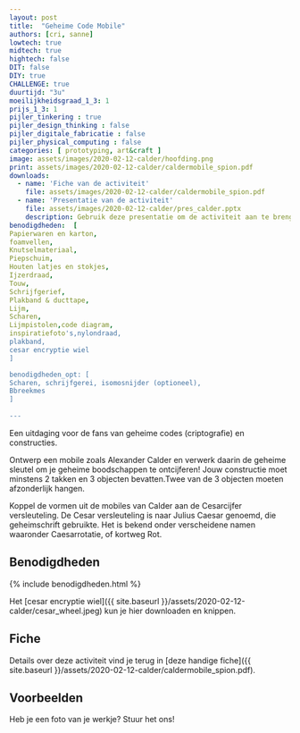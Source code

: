 ```yaml
---
layout: post
title:  "Geheime Code Mobile"
authors: [cri, sanne] 
lowtech: true
midtech: true
hightech: false
DIT: false
DIY: true
CHALLENGE: true
duurtijd: "3u"
moeilijkheidsgraad_1_3: 1
prijs_1_3: 1
pijler_tinkering : true
pijler_design_thinking : false
pijler_digitale_fabricatie : false
pijler_physical_computing : false
categories: [ prototyping, art&craft ]
image: assets/images/2020-02-12-calder/hoofding.png
print: assets/images/2020-02-12-calder/caldermobile_spion.pdf
downloads:
  - name: 'Fiche van de activiteit'
    file: assets/images/2020-02-12-calder/caldermobile_spion.pdf
  - name: 'Presentatie van de activiteit' 
    file: assets/images/2020-02-12-calder/pres_calder.pptx
    description: Gebruik deze presentatie om de activiteit aan te brengen
benodigdheden:  [
Papierwaren en karton,
foamvellen,
Knutselmateriaal,
Piepschuim,
Houten latjes en stokjes,
Ijzerdraad,
Touw,
Schrijfgerief,
Plakband & ducttape,
Lijm,
Scharen,
Lijmpistolen,code diagram,
inspiratiefoto's,nylondraad,
plakband,
cesar encryptie wiel
]

benodigdheden_opt: [
Scharen, schrijfgerei, isomosnijder (optioneel),
Bbreekmes
]
    
---
```

Een uitdaging voor de fans van geheime codes (criptografie) en constructies.

Ontwerp een mobile zoals Alexander Calder en verwerk daarin de geheime sleutel om je geheime boodschappen te ontcijferen! Jouw constructie moet minstens 2 takken en 3 objecten bevatten.Twee van de 3 objecten moeten afzonderlijk hangen.  

Koppel de vormen uit de mobiles van Calder aan de Cesarcijfer versleuteling. 
De Cesar versleuteling is naar Julius Caesar genoemd, die geheimschrift gebruikte. Het is bekend onder verscheidene namen waaronder Caesarrotatie, of kortweg Rot.



## Benodigdheden

{% include benodigdheden.html %}

Het [cesar encryptie wiel]({{ site.baseurl }}/assets/2020-02-12-calder/cesar_wheel.jpeg) kun je hier downloaden en knippen. 


## Fiche
Details over deze activiteit vind je terug in [deze handige fiche]({{ site.baseurl }}/assets/2020-02-12-calder/caldermobile_spion.pdf).

## Voorbeelden
Heb je een foto van je werkje? Stuur het ons!